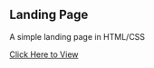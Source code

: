 ## Landing Page

A simple landing page in HTML/CSS

[Click Here to View](https://rasheedt9x.github.io/webdev-projects/landing-page/)
